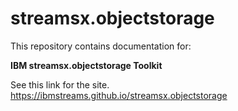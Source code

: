 # streamsx.objectstorage

This repository contains documentation for:

**IBM streamsx.objectstorage Toolkit**

See this link for the site. https://ibmstreams.github.io/streamsx.objectstorage
